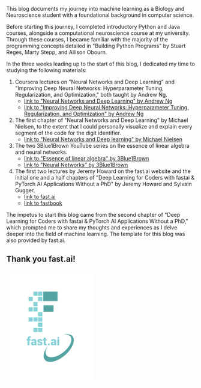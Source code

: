 This blog documents my journey into machine learning as a Biology and Neuroscience student with a foundational background in computer science. 

Before starting this journey, I completed introductory Python and Java courses, alongside a computational neuroscience course at my university. Through these courses, I became familiar with the majority of the programming concepts detailed in "Building Python Programs" by Stuart Reges, Marty Stepp, and Allison Obourn.

In the three weeks leading up to the start of this blog, I dedicated my time to studying the following materials:

  1. Coursera lectures on "Neural Networks and Deep Learning" and "Improving Deep Neural Networks: Hyperparameter Tuning, Regularization, and Optimization," both taught by Andrew Ng.
     - [link to "Neural Networks and Deep Learning" by Andrew Ng](https://www.coursera.org/learn/neural-networks-deep-learning)
     - [link to "Improving Deep Neural Networks: Hyperparameter Tuning, Regularization, and Optimization" by Andrew Ng](https://www.coursera.org/learn/deep-neural-network)
  3. The first chapter of "Neural Networks and Deep Learning" by Michael Nielsen, to the extent that I could personally visualize and explain every segment of the code for the digit identifier.
     - [link to "Neural Networks and Deep learning" by Michael Nielsen](http://neuralnetworksanddeeplearning.com/)
  5. The two 3Blue1Brown YouTube series on the essence of linear algebra and neural networks.
     - [link to "Essence of linear algebra" by 3Blue1Brown](https://www.youtube.com/watch?v=kjBOesZCoqc)
     - [link to "Neural Networks" by 3Blue1Brown](https://www.youtube.com/watch?v=aircAruvnKk&list=PLZHQObOWTQDNU6R1_67000Dx_ZCJB-3pi)
  7. The first two lectures by Jeremy Howard on the fast.ai website and the initial one and a half chapters of "Deep Learning for Coders with fastai & PyTorch AI Applications Without a PhD" by Jeremy Howard and Sylvain Gugger.
     - [link to fast.ai](https://www.fast.ai)
     - [link to fastbook](https://github.com/fastai/fastbook) 

The impetus to start this blog came from the second chapter of "Deep Learning for Coders with fastai & PyTorch AI Applications Without a PhD," which prompted me to share my thoughts and experiences as I delve deeper into the field of machine learning. The template for this blog was also provided by fast.ai. 

## Thank you fast.ai!
![Image of fast.ai logo](images/logo.png)

